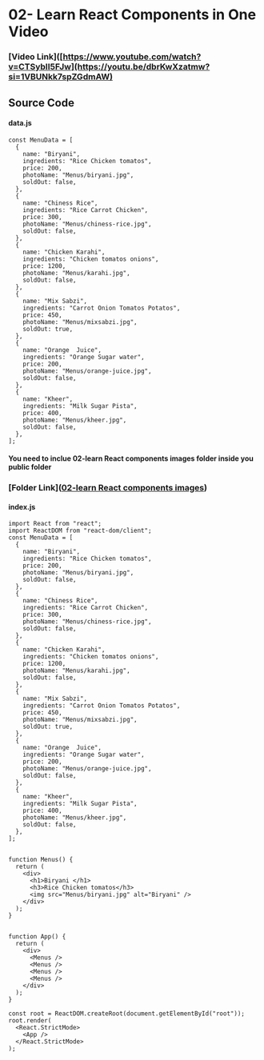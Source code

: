  # 02- Learn  React Components in One Video
### [Video Link]([https://www.youtube.com/watch?v=CTSybII5FJw](https://youtu.be/dbrKwXzatmw?si=1VBUNkk7spZGdmAW)
## Source Code
#### data.js
```
const MenuData = [
  {
    name: "Biryani",
    ingredients: "Rice Chicken tomatos",
    price: 200,
    photoName: "Menus/biryani.jpg",
    soldOut: false,
  },
  {
    name: "Chiness Rice",
    ingredients: "Rice Carrot Chicken",
    price: 300,
    photoName: "Menus/chiness-rice.jpg",
    soldOut: false,
  },
  {
    name: "Chicken Karahi",
    ingredients: "Chicken tomatos onions",
    price: 1200,
    photoName: "Menus/karahi.jpg",
    soldOut: false,
  },
  {
    name: "Mix Sabzi",
    ingredients: "Carrot Onion Tomatos Potatos",
    price: 450,
    photoName: "Menus/mixsabzi.jpg",
    soldOut: true,
  },
  {
    name: "Orange  Juice",
    ingredients: "Orange Sugar water",
    price: 200,
    photoName: "Menus/orange-juice.jpg",
    soldOut: false,
  },
  {
    name: "Kheer",
    ingredients: "Milk Sugar Pista",
    price: 400,
    photoName: "Menus/kheer.jpg",
    soldOut: false,
  },
];
```



#### You need to inclue 02-learn React components images folder inside you public folder
### [Folder Link]([02-learn React components images](https://github.com/HamzahSikandar/React_Zero_to_Hero_Series/tree/main/02-learn%20React%20components%20images))
#### index.js
```
import React from "react";
import ReactDOM from "react-dom/client";
const MenuData = [
  {
    name: "Biryani",
    ingredients: "Rice Chicken tomatos",
    price: 200,
    photoName: "Menus/biryani.jpg",
    soldOut: false,
  },
  {
    name: "Chiness Rice",
    ingredients: "Rice Carrot Chicken",
    price: 300,
    photoName: "Menus/chiness-rice.jpg",
    soldOut: false,
  },
  {
    name: "Chicken Karahi",
    ingredients: "Chicken tomatos onions",
    price: 1200,
    photoName: "Menus/karahi.jpg",
    soldOut: false,
  },
  {
    name: "Mix Sabzi",
    ingredients: "Carrot Onion Tomatos Potatos",
    price: 450,
    photoName: "Menus/mixsabzi.jpg",
    soldOut: true,
  },
  {
    name: "Orange  Juice",
    ingredients: "Orange Sugar water",
    price: 200,
    photoName: "Menus/orange-juice.jpg",
    soldOut: false,
  },
  {
    name: "Kheer",
    ingredients: "Milk Sugar Pista",
    price: 400,
    photoName: "Menus/kheer.jpg",
    soldOut: false,
  },
];


function Menus() {
  return (
    <div>
      <h1>Biryani </h1>
      <h3>Rice Chicken tomatos</h3>
      <img src="Menus/biryani.jpg" alt="Biryani" />
    </div>
  );
}


function App() {
  return (
    <div>
      <Menus />
      <Menus />
      <Menus />
      <Menus />
    </div>
  );
}

const root = ReactDOM.createRoot(document.getElementById("root"));
root.render(
  <React.StrictMode>
    <App />
  </React.StrictMode>
);








